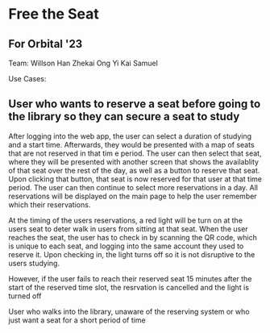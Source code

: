 # Free the Seat

## For Orbital '23

Team:
Willson Han Zhekai
Ong Yi Kai Samuel

Use Cases:

<h2> User who wants to reserve a seat before going to the library so they can secure a seat to study </h2>
After logging into the web app, the user can select a duration of studying and a start time. Afterwards, they would be presented with a map of seats that are not reserved in that tim e period. The user can then select that seat, where they will be presented with another screen that shows the availablity of that seat over the rest of the day, as well as a button to reserve that seat. 
Upon clicking that button, that seat is now reserved for that user at that time period. The user can then continue to select more reservations in a day. All reservations will be displayed on the main page to help the user remember which their reservations. 

At the timing of the users reservations, a red light will be turn on at the users seat to deter walk in users from sitting at that seat. When the user reaches the seat, the user has to check in by scanning the QR code, which is unique to each seat, and logging into the same account they used to reserve it. Upon checking in, the light turns off so it is not disruptive to the users studying. 

However, if the user fails to reach their reserved seat 15 minutes after the start of the reserved time slot, the resrvation is cancelled and the light is turned off 



User who walks into the library, unaware of the reserving system or who just want a seat for a short period of time

